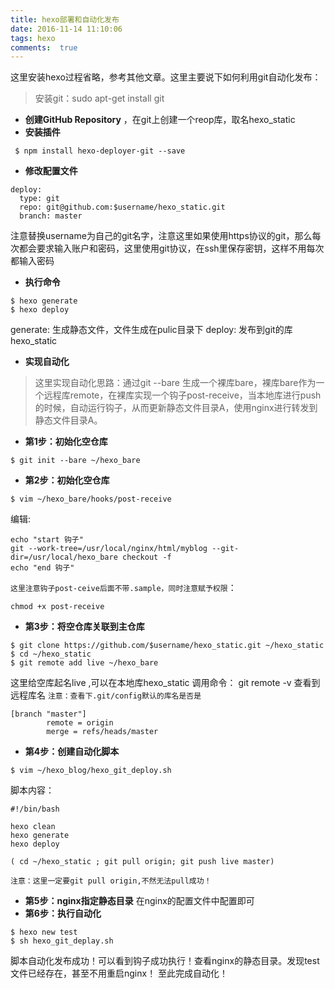 ```yaml
---
title: hexo部署和自动化发布
date: 2016-11-14 11:10:06
tags: hexo
comments:  true
---
```

 这里安装hexo过程省略，参考其他文章。这里主要说下如何利用git自动化发布：

> 安装git：sudo apt-get install git

- **创建GitHub Repository** ，在git上创建一个reop库，取名hexo_static
- **安装插件** 

``` 
 $ npm install hexo-deployer-git --save

```

<!-- more -->

- **修改配置文件**  

```
deploy: 
  type: git 
  repo: git@github.com:$username/hexo_static.git
  branch: master
```

注意替换username为自己的git名字，注意这里如果使用https协议的git，那么每次都会要求输入账户和密码，这里使用git协议，在ssh里保存密钥，这样不用每次都输入密码
- **执行命令** 

``` 
$ hexo generate
$ hexo deploy
```

generate:  生成静态文件，文件生成在pulic目录下
deploy: 发布到git的库hexo_static
- **实现自动化** 
> 这里实现自动化思路：通过git --bare 生成一个裸库bare，裸库bare作为一个远程库remote，在裸库实现一个钩子post-receive，当本地库进行push的时候，自动运行钩子，从而更新静态文件目录A，使用nginx进行转发到静态文件目录A。

- **第1步：初始化空仓库**
 
``` 
$ git init --bare ~/hexo_bare
```
 
- **第2步：初始化空仓库**
 
```
$ vim ~/hexo_bare/hooks/post-receive
```

编辑:
 
```
echo "start 钩子"
git --work-tree=/usr/local/nginx/html/myblog --git-dir=/usr/local/hexo_bare checkout -f
echo "end 钩子"
```
 
`这里注意钩子post-ceive后面不带.sample，同时注意赋予权限`：

```
chmod +x post-receive 
```

- **第3步：将空仓库关联到主仓库** 

```
$ git clone https://github.com/$username/hexo_static.git ~/hexo_static 
$ cd ~/hexo_static
$ git remote add live ~/hexo_bare
```

这里给空库起名live ,可以在本地库hexo_static
调用命令： git remote -v 查看到远程库名
`注意：查看下.git/config默认的库名是否是`

```
[branch "master"]
        remote = origin
        merge = refs/heads/master
```

- **第4步：创建自动化脚本** 

```
$ vim ~/hexo_blog/hexo_git_deploy.sh
```

脚本内容：

```
#!/bin/bash

hexo clean
hexo generate 
hexo deploy

( cd ~/hexo_static ; git pull origin; git push live master)
```

`注意：这里一定要git pull origin,不然无法pull成功！`
-   **第5步：nginx指定静态目录**
      在nginx的配置文件中配置即可
-   **第6步：执行自动化**

```
$ hexo new test
$ sh hexo_git_deplay.sh
```

脚本自动化发布成功！可以看到钩子成功执行！查看nginx的静态目录。发现test文件已经存在，甚至不用重启nginx！
至此完成自动化！



